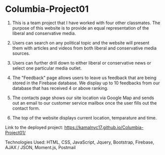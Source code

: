 # Columbia-Project01
1. This is a team project that I have worked with four other classmates. The purpose of this website is to provide an equal representation of
the liberal and conservative media.

2. Users can search on any political topic and the website will present them with articles and videos from both liberal and conservative
media sources.

3. Users can further drill down to either liberal or conservative news or select one particular media outlet.

4. The "Feedback" page allows users to leave us feedback that are being stored in the Firebase database. We display up to 10 feedbacks from our
database that has received 4 or above ranking.

5. The contacts page shows our site location via Google Map and sends out an email to our customer service mailbox once the user fills out the
contact form.

6. The top of the website displays current location, temparature and time.


Link to the deployed project:  https://kamalnyc17.github.io/Columbia-Project01/

Technologies Used: HTML, CSS, JavaScript, Jquery, Bootstrap, Firebase, AJAX / JSON, Moment.js, Postmail
